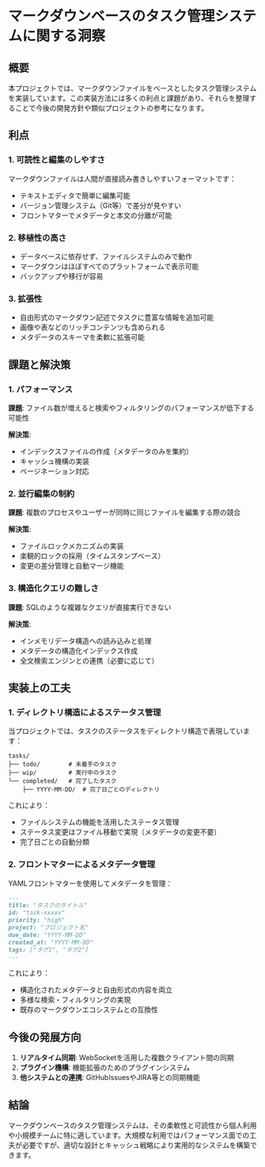 # マークダウンベースのタスク管理システムに関する洞察

## 概要

本プロジェクトでは、マークダウンファイルをベースとしたタスク管理システムを実装しています。この実装方法には多くの利点と課題があり、それらを整理することで今後の開発方針や類似プロジェクトの参考になります。

## 利点

### 1. 可読性と編集のしやすさ

マークダウンファイルは人間が直接読み書きしやすいフォーマットです：

- テキストエディタで簡単に編集可能
- バージョン管理システム（Git等）で差分が見やすい
- フロントマターでメタデータと本文の分離が可能

### 2. 移植性の高さ

- データベースに依存せず、ファイルシステムのみで動作
- マークダウンはほぼすべてのプラットフォームで表示可能
- バックアップや移行が容易

### 3. 拡張性

- 自由形式のマークダウン記述でタスクに豊富な情報を追加可能
- 画像や表などのリッチコンテンツも含められる
- メタデータのスキーマを柔軟に拡張可能

## 課題と解決策

### 1. パフォーマンス

**課題**: ファイル数が増えると検索やフィルタリングのパフォーマンスが低下する可能性

**解決策**:
- インデックスファイルの作成（メタデータのみを集約）
- キャッシュ機構の実装
- ページネーション対応

### 2. 並行編集の制約

**課題**: 複数のプロセスやユーザーが同時に同じファイルを編集する際の競合

**解決策**:
- ファイルロックメカニズムの実装
- 楽観的ロックの採用（タイムスタンプベース）
- 変更の差分管理と自動マージ機能

### 3. 構造化クエリの難しさ

**課題**: SQLのような複雑なクエリが直接実行できない

**解決策**:
- インメモリデータ構造への読み込みと処理
- メタデータの構造化インデックス作成
- 全文検索エンジンとの連携（必要に応じて）

## 実装上の工夫

### 1. ディレクトリ構造によるステータス管理

当プロジェクトでは、タスクのステータスをディレクトリ構造で表現しています：

```
tasks/
├── todo/        # 未着手のタスク
├── wip/         # 実行中のタスク
└── completed/   # 完了したタスク
    ├── YYYY-MM-DD/  # 完了日ごとのディレクトリ
```

これにより：
- ファイルシステムの機能を活用したステータス管理
- ステータス変更はファイル移動で実現（メタデータの変更不要）
- 完了日ごとの自動分類

### 2. フロントマターによるメタデータ管理

YAMLフロントマターを使用してメタデータを管理：

```markdown
---
title: "タスクのタイトル"
id: "task-xxxxx"
priority: "high"
project: "プロジェクト名"
due_date: "YYYY-MM-DD"
created_at: "YYYY-MM-DD"
tags: ["タグ1", "タグ2"]
---
```

これにより：
- 構造化されたメタデータと自由形式の内容を両立
- 多様な検索・フィルタリングの実現
- 既存のマークダウンエコシステムとの互換性

## 今後の発展方向

1. **リアルタイム同期**: WebSocketを活用した複数クライアント間の同期
2. **プラグイン機構**: 機能拡張のためのプラグインシステム
3. **他システムとの連携**: GitHubIssuesやJIRA等との同期機能

## 結論

マークダウンベースのタスク管理システムは、その柔軟性と可読性から個人利用や小規模チームに特に適しています。大規模な利用ではパフォーマンス面での工夫が必要ですが、適切な設計とキャッシュ戦略により実用的なシステムを構築できます。 